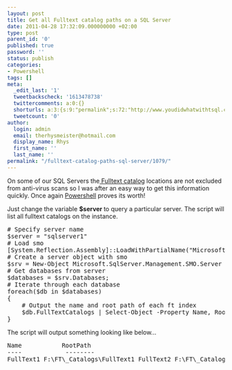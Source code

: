 ```yaml
---
layout: post
title: Get all Fulltext catalog paths on a SQL Server
date: 2011-04-28 17:32:09.000000000 +02:00
type: post
parent_id: '0'
published: true
password: ''
status: publish
categories:
- Powershell
tags: []
meta:
  _edit_last: '1'
  tweetbackscheck: '1613478738'
  twittercomments: a:0:{}
  shorturls: a:3:{s:9:"permalink";s:72:"http://www.youdidwhatwithtsql.com/fulltext-catalog-paths-sql-server/1079";s:7:"tinyurl";s:26:"http://tinyurl.com/6y8hdja";s:4:"isgd";s:19:"http://is.gd/YIYCGI";}
  tweetcount: '0'
author:
  login: admin
  email: therhysmeister@hotmail.com
  display_name: Rhys
  first_name: ''
  last_name: ''
permalink: "/fulltext-catalog-paths-sql-server/1079/"
---
```

<p>On some of our SQL Servers the<a title="Fulltext Catalog" href="http://msdn.microsoft.com/en-us/library/ms189520.aspx" target="_blank"> Fulltext catalog</a> locations are not excluded from anti-virus scans so I was after an easy way to get this information quickly. Once again <a title="Windows Powershell" href="http://en.wikipedia.org/wiki/Windows_PowerShell" target="_blank">Powershell</a> proves its worth!</p>
<p>Just change the variable <strong>$server </strong>to query a particular server. The script will list all fulltext catalogs on the instance.</p>
<pre lang="Powershell"># Specify server name
$server = "sqlserver1"
# Load smo
[System.Reflection.Assembly]::LoadWithPartialName("Microsoft.SqlServer.Smo") | Out-Null;
# Create a server object with smo
$srv = New-Object Microsoft.SqlServer.Management.SMO.Server $server;
# Get databases from server
$databases = $srv.Databases;
# Iterate through each database
foreach($db in $databases)
{
	# Output the name and root path of each ft index
	$db.FullTextCatalogs | Select-Object -Property Name, RootPath;
}
</pre>
<p>The script will output something looking like below...</p>
<pre>Name			RootPath
----			--------
FullText1 F:\FT\_Catalogs\FullText1 FullText2 F:\FT\_Catalogs\FullText2 FullText3 F:\FT\_Catalogs\FullText3 FullText4 F:\FT\_Catalogs\FullText4 FullText5 F:\FT\_Catalogs\FullText5

